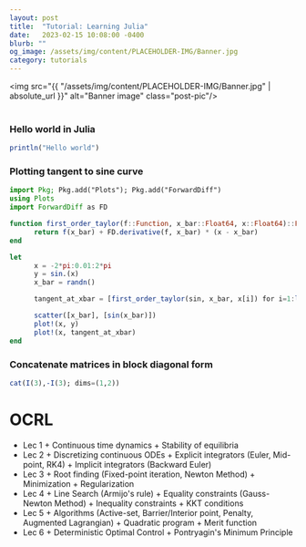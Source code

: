 ```yaml
---
layout: post
title:  "Tutorial: Learning Julia"
date:   2023-02-15 10:08:00 -0400
blurb: ""
og_image: /assets/img/content/PLACEHOLDER-IMG/Banner.jpg
category: tutorials
---
```


<img src="{{ "/assets/img/content/PLACEHOLDER-IMG/Banner.jpg" | absolute_url }}" alt="Banner image" class="post-pic"/>
<br />
<br />

### Hello world in Julia
```julia
println("Hello world")
```

### Plotting tangent to sine curve
```julia
import Pkg; Pkg.add("Plots"); Pkg.add("ForwardDiff")
using Plots
import ForwardDiff as FD

function first_order_taylor(f::Function, x_bar::Float64, x::Float64)::Float64
      return f(x_bar) + FD.derivative(f, x_bar) * (x - x_bar)
end

let
      x = -2*pi:0.01:2*pi
      y = sin.(x)
      x_bar = randn()

      tangent_at_xbar = [first_order_taylor(sin, x_bar, x[i]) for i=1:length(x)]

      scatter([x_bar], [sin(x_bar)])
      plot!(x, y)
      plot!(x, tangent_at_xbar)
end
```


### Concatenate matrices in block diagonal form
```julia
cat(I(3),-I(3); dims=(1,2))
```



# OCRL
- Lec 1
      + Continuous time dynamics
      + Stability of equilibria
- Lec 2
      + Discretizing continuous ODEs
      + Explicit integrators (Euler, Mid-point, RK4)
      + Implicit integrators (Backward Euler)
- Lec 3
      + Root finding (Fixed-point iteration, Newton Method)
      + Minimization
      + Regularization
- Lec 4
      + Line Search (Armijo's rule)
      + Equality constraints (Gauss-Newton Method)
      + Inequality constraints
      + KKT conditions
- Lec 5
      + Algorithms (Active-set, Barrier/Interior point, Penalty, Augmented Lagrangian)
      + Quadratic program
      + Merit function
- Lec 6
      + Deterministic Optimal Control
      + Pontryagin's Minimum Principle
